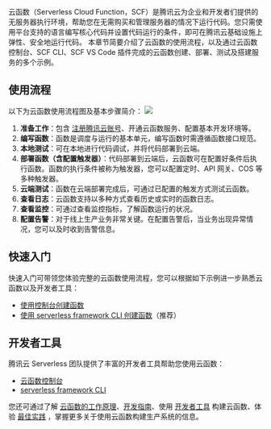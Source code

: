 云函数（Serverless Cloud Function，SCF）是腾讯云为企业和开发者们提供的无服务器执行环境，帮助您在无需购买和管理服务器的情况下运行代码。您只需使用平台支持的语言编写核心代码并设置代码运行的条件，即可在腾讯云基础设施上弹性、安全地运行代码。
本章节简要介绍了云函数的使用流程，以及通过云函数控制台、SCF CLI、SCF VS Code 插件完成的云函数创建、部署、测试及搭建服务的多个示例。


## 使用流程
以下为云函数使用流程图及基本步骤简介：
![](https://main.qcloudimg.com/raw/238c9831ab16c07ea94ab14f41d4b1b0.png)
1. **准备工作**：包含 [注册腾讯云账号](https://cloud.tencent.com/document/product/378/17985)、开通云函数服务、配置基本开发环境等。
2. **编写函数**：函数是调度与运行的基本单元，编写函数时需遵循函数接口规范。
3. **本地测试**：可在本地进行代码调试，并将代码部署到云端。
4. **部署函数（含配置触发器）**：代码部署到云端后，云函数可在配置好条件后执行函数。函数的执行条件被称为触发器，您可以配置定时、API 网关、COS 等多种触发器。
5. **云端测试**：函数在云端部署完成后，可通过已配置的触发方式测试云函数。
6. **查看日志**：云函数支持以多种方式查看历史或实时的函数日志。
7. **查看监控**：可通过查看监控指标，了解函数运行的状况。
8. **配置告警**：对于线上生产业务非常关键。在配置告警后，当业务出现异常情况，您可以及时收到告警信息。



## 快速入门

快速入门可带领您体验完整的云函数使用流程，您可以根据如下示例进一步熟悉云函数以及开发者工具：

- [使用控制台创建函数](https://cloud.tencent.com/document/product/583/37509)
- [使用 serverless framework CLI 创建函数](https://cloud.tencent.com/document/product/1154/39271)（推荐）







## 开发者工具

腾讯云 Serverless 团队提供了丰富的开发者工具帮助您使用云函数：

- [云函数控制台](https://console.cloud.tencent.com/scf)
- [serverless framework CLI](https://cloud.tencent.com/document/product/1154/39271)


您还可通过了解 [云函数的工作原理](https://cloud.tencent.com/document/product/583/9694)、[开发指南](https://cloud.tencent.com/document/product/583/9206)、使用 [开发者工具](https://cloud.tencent.com/document/product/583/33444) 构建云函数、体验 [最佳实践](https://cloud.tencent.com/document/product/583/9739) ，掌握更多关于使用云函数构建生产系统的信息。
